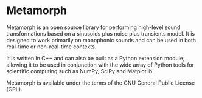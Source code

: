 Metamorph
=========

Metamorph is an open source library for performing high-level sound
transformations based on a sinusoids plus noise plus transients model.
It is designed to work primarily on monophonic sounds and can be used in
both real-time or non-real-time contexts.

It is written in C++ and can also be built as a Python extension module,
allowing it to be used in conjunction with the wide array of Python tools
for scientific computing such as NumPy, SciPy and Matplotlib.

Metamorph is available under the terms of the GNU General Public License (GPL).

